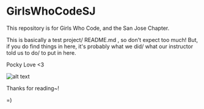# GirlsWhoCodeSJ

This repository is for Girls Who Code, and the San Jose Chapter. 

This is basically a test project/ README.md , so don't expect too much!
But, if you do find things in here, it's probably what we did/ what our instructor told us to do/ to put in here.

Pocky Love <3

![alt text](http://www.candyindustry.com/ext/resources/issues/2014-July/CIN_NewProd_0714_pocky_400px.jpg "Yum~")

Thanks for reading~!

=)
